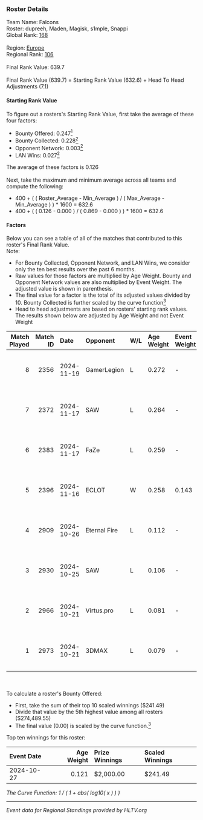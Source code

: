 ### Roster Details<br />
Team Name: Falcons<br />
Roster: dupreeh, Maden, Magisk, s1mple, Snappi<br />
Global Rank: [168](../../standings_global_2025_04_07.md)<br />
<br />
Region: [Europe]( ../../standings_europe_2025_04_07.md)<br />
Regional Rank: [106]( ../../standings_europe_2025_04_07.md)<br />
<br />
Final Rank Value:  639.7<br />
<br />
Final Rank Value (639.7) = Starting Rank Value (632.6) + Head To Head Adjustments (7.1)<br />

#### Starting Rank Value<br />
To figure out a rosters's Starting Rank Value, first take the average of these four factors:<br />
- Bounty Offered: 0.247[<sup>1</sup>](#table2)
- Bounty Collected: 0.228[<sup>2</sup>](#table1)
- Opponent Network: 0.003[<sup>2</sup>](#table1)
- LAN Wins: 0.027[<sup>2</sup>](#table1)

The average of these factors is 0.126<br />
<br />
Next, take the maximum and minimum average across all teams and compute the following:<br />
- 400 + ( ( Roster_Average - Min_Average ) / ( Max_Average - Min_Average ) ) * 1600 = 632.6
- 400 + ( ( 0.126 - 0.000 ) / ( 0.869 - 0.000 ) ) * 1600 = 632.6


#### Factors<br />
Below you can see a table of all of the matches that contributed to this roster's Final Rank Value.<br />
Note:<br />

- For Bounty Collected, Opponent Network, and LAN Wins, we consider only the ten best results over the past 6 months.
- Raw values for those factors are multiplied by Age Weight. Bounty and Opponent Network values are also multiplied by Event Weight. The adjusted value is shown in parenthesis.
- The final value for a factor is the total of its adjusted values divided by 10. Bounty Collected is further scaled by the curve function[<sup>3</sup>](#curveFunction)
- Head to head adjustments are based on rosters' starting rank values. The results shown below are adjusted by Age Weight and not Event Weight
<span id="table1"></span><br />


| Match Played | Match ID | Date       | Opponent     | W/L | Age Weight | Event Weight | Bounty Collected | Opponent Network | LAN Wins  | H2H Adj. | Roster                                 |
| -: | -: | :- | :- | :- | :- | :- | :- | :- | :- | -: | :- |
|            8 |     2356 | 2024-11-19 | GamerLegion  | L   | 0.272      | -            | -                | -                | -         |    -0.08 | dupreeh, Maden, Magisk, s1mple, Snappi |
|            7 |     2372 | 2024-11-17 | SAW          | L   | 0.264      | -            | -                | -                | -         |    -0.13 | dupreeh, Maden, Magisk, s1mple, Snappi |
|            6 |     2383 | 2024-11-17 | FaZe         | L   | 0.259      | -            | -                | -                | -         |    -0.02 | dupreeh, Maden, Magisk, s1mple, Snappi |
|            5 |     2396 | 2024-11-16 | ECLOT        | W   | 0.258      | 0.143        | 0.114 (0.004)    | 0.708 (0.026)    | 1 (0.258) |     7.37 | dupreeh, Maden, Magisk, s1mple, Snappi |
|            4 |     2909 | 2024-10-26 | Eternal Fire | L   | 0.112      | -            | -                | -                | -         |    -0.00 | dupreeh, Maden, Magisk, s1mple, Snappi |
|            3 |     2930 | 2024-10-25 | SAW          | L   | 0.106      | -            | -                | -                | -         |    -0.05 | dupreeh, Maden, Magisk, s1mple, Snappi |
|            2 |     2966 | 2024-10-21 | Virtus.pro   | L   | 0.081      | -            | -                | -                | -         |    -0.02 | dupreeh, Maden, Magisk, s1mple, Snappi |
|            1 |     2973 | 2024-10-21 | 3DMAX        | L   | 0.079      | -            | -                | -                | -         |    -0.01 | dupreeh, Maden, Magisk, s1mple, Snappi |

<br />
<span id="table2"></span><br />
To calculate a roster's Bounty Offered:<br />

- First, take the sum of their top 10 scaled winnings ($241.49)
- Divide that value by the 5th highest value among all rosters ($274,489.55)
- The final value (0.00) is scaled by the curve function.[<sup>3</sup>](#curveFunction)

Top ten winnings for this roster:<br />

| Event Date | Age Weight | Prize Winnings | Scaled Winnings |
| :- | -: | :- | :- |
| 2024-10-27 |      0.121 | $2,000.00      | $241.49         |


<span id="curveFunction"></span>_The Curve Function: 1 / ( 1 + abs( log10( x ) ) )_<br />

---
_Event data for Regional Standings provided by HLTV.org_<br />

